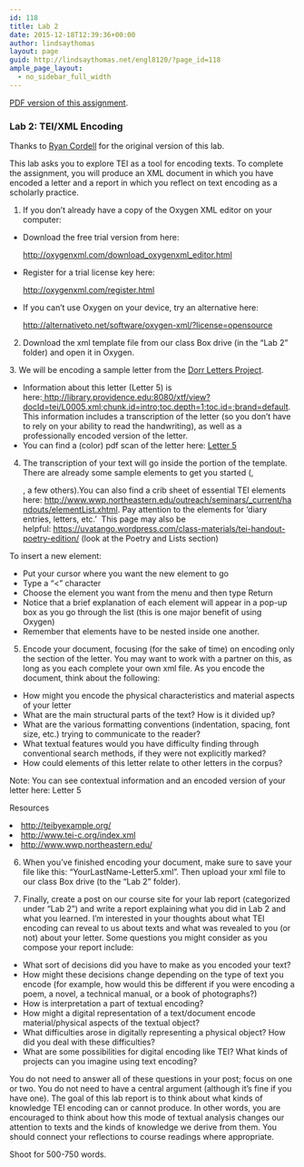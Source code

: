 ```yaml
---
id: 118
title: Lab 2
date: 2015-12-18T12:39:36+00:00
author: lindsaythomas
layout: page
guid: http://lindsaythomas.net/engl8120/?page_id=118
ample_page_layout:
  - no_sidebar_full_width
---
```

<a href="http://lindsaythomas.net/engl8120/wp-content/uploads/sites/12/2015/12/Lab-2-ENGL-8120-S16.pdf" rel="">PDF version of this assignment</a>.

### **Lab 2: TEI/XML Encoding**

Thanks to <a href="http://f14tot.ryancordell.org/2014/09/17/lab-4-xmltei-encoding/" target="_blank">Ryan Cordell</a> for the original version of this lab.

This lab asks you to explore TEI as a tool for encoding texts. To complete the assignment, you will produce an XML document in which you have encoded a letter and a report in which you reflect on text encoding as a scholarly practice.

1. If you don’t already have a copy of the Oxygen XML editor on your computer:

  * Download the free trial version from here:
  
    <a href="http://oxygenxml.com/download_oxygenxml_editor.html" target="_blank">http://oxygenxml.com/download_oxygenxml_editor.html</a>
  * Register for a trial license key here:
  
    <a href="http://oxygenxml.com/register.html" target="_blank">http://oxygenxml.com/register.html</a>
  * If you can’t use Oxygen on your device, try an alternative here:
  
    <a href="http://alternativeto.net/software/oxygen-xml/?license=opensource" target="_blank">http://alternativeto.net/software/oxygen-xml/?license=opensource</a>

2. Download the xml template file from our class Box drive (in the &#8220;Lab 2&#8221; folder) and open it in Oxygen.

3. We will be encoding a sample letter from the <a href="http://library.providence.edu:8080/xtf/" target="_blank">Dorr Letters Project</a>.

  * Information about this letter (Letter 5) is here:<a href="http://library.providence.edu:8080/xtf/view?docId=tei/L0005.xml;chunk.id=intro;toc.depth=1;toc.id=;brand=default" target="_blank"> http://library.providence.edu:8080/xtf/view?docId=tei/L0005.xml;chunk.id=intro;toc.depth=1;toc.id=;brand=default</a>. This information includes a transcription of the letter (so you don&#8217;t have to rely on your ability to read the handwriting), as well as a professionally encoded version of the letter.
  * You can find a (color) pdf scan of the letter here: <a href="http://library.providence.edu:8080/xtf/data/tei/bookreader/letter5/#page/1/mode/1up" target="_blank">Letter 5</a>

4. The transcription of your text will go inside the <body> portion of the template. There are already some sample elements to get you started (<head>, <p>, a few others).You can also find a crib sheet of essential TEI elements here: <a href="http://www.wwp.northeastern.edu/outreach/seminars/_current/handouts/elementList.xhtml" target="_blank">http://www.wwp.northeastern.edu/outreach/seminars/_current/handouts/elementList.xhtml</a>. Pay attention to the elements for ‘diary entries, letters, etc.’  This page may also be helpful: <a href="https://uvatango.wordpress.com/class-materials/tei-handout-poetry-edition/" target="_blank">https://uvatango.wordpress.com/class-materials/tei-handout-poetry-edition/</a> (look at the Poetry and Lists section)

To insert a new element:

  * Put your cursor where you want the new element to go
  * Type a “<” character
  * Choose the element you want from the menu and then type Return
  * Notice that a brief explanation of each element will appear in a pop-up box as you go through the list (this is one major benefit of using Oxygen)
  * Remember that elements have to be nested inside one another.

5. Encode your document, focusing (for the sake of time) on encoding only the <body> section of the letter. You may want to work with a partner on this, as long as you each complete your own xml file. As you encode the document, think about the following:

  * How might you encode the physical characteristics and material aspects of your letter
  * What are the main structural parts of the text? How is it divided up?
  * What are the various formatting conventions (indentation, spacing, font size, etc.) trying to communicate to the reader?
  * What textual features would you have difficulty finding through conventional search methods, if they were not explicitly marked?
  * How could elements of this letter relate to other letters in the corpus?

Note: You can see contextual information and an encoded version of your letter here: Letter 5

Resources

<li data-wpview-marker="http%3A%2F%2Fteibyexample.org%2F">
  <a href="http://teibyexample.org/" target="_blank">http://teibyexample.org/</a>
</li>
<li data-wpview-marker="http%3A%2F%2Fteibyexample.org%2F">
  <a href="http://www.tei-c.org/index.xml" target="_blank">http://www.tei-c.org/index.xml</a>
</li>
<li data-wpview-marker="http%3A%2F%2Fteibyexample.org%2F">
  <a href="http://www.wwp.northeastern.edu/" target="_blank">http://www.wwp.northeastern.edu/</a>
</li>

6. When you&#8217;ve finished encoding your document, make sure to save your file like this: &#8220;YourLastName-Letter5.xml&#8221;. Then upload your xml file to our class Box drive (to the &#8220;Lab 2&#8221; folder).

7. Finally, create a post on our course site for your lab report (categorized under &#8220;Lab 2&#8221;) and write a report explaining what you did in Lab 2 and what you learned. I’m interested in your thoughts about what TEI encoding can reveal to us about texts and what was revealed to you (or not) about your letter. Some questions you might consider as you compose your report include:

  * What sort of decisions did you have to make as you encoded your text?
  * How might these decisions change depending on the type of text you encode (for example, how would this be different if you were encoding a poem, a novel, a technical manual, or a book of photographs?)
  * How is interpretation a part of textual encoding?
  * How might a digital representation of a text/document encode material/physical aspects of the textual object?
  * What difficulties arose in digitally representing a physical object? How did you deal with these difficulties?
  * What are some possibilities for digital encoding like TEI? What kinds of projects can you imagine using text encoding?

You do not need to answer all of these questions in your post; focus on one or two. You do not need to have a central argument (although it’s fine if you have one). The goal of this lab report is to think about what kinds of knowledge TEI encoding can or cannot produce. In other words, you are encouraged to think about how this mode of textual analysis changes our attention to texts and the kinds of knowledge we derive from them. You should connect your reflections to course readings where appropriate.

Shoot for 500-750 words.